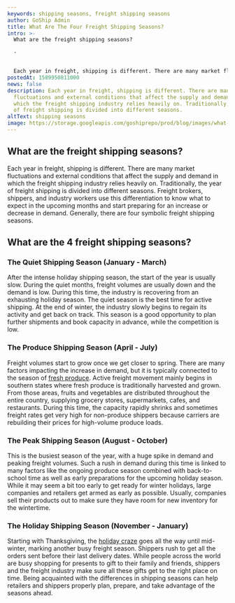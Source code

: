 ```yaml
---
keywords: shipping seasons, freight shipping seasons
author: GoShip Admin
title: What Are The Four Freight Shipping Seasons?
intro: >-
  What are the freight shipping seasons?

  -


  Each year in freight, shipping is different. There are many market fluctuations and external conditions that affect the supply and demand in which the freight shipping industry relies heavily on. Traditionally, the year of freight shipping is divided into different seasons. Freight brokers, shippers, and industry workers use this differentiation to know what to expect in the upcoming months and start preparing for an increase or decrease in demand. Generally, there 
postedAt: 1589950811000
news: false
description: Each year in freight, shipping is different. There are many market
  fluctuations and external conditions that affect the supply and demand in
  which the freight shipping industry relies heavily on. Traditionally, the year
  of freight shipping is divided into different seasons.
altText: shipping seasons
image: https://storage.googleapis.com/goshiprepo/prod/blog/images/what-are-the-four-freight-shipping-seasons.jpg
---
```

## What are the freight shipping seasons?

Each year in freight, shipping is different. There are many market fluctuations and external conditions that affect the supply and demand in which the freight shipping industry relies heavily on. Traditionally, the year of freight shipping is divided into different seasons. Freight brokers, shippers, and industry workers use this differentiation to know what to expect in the upcoming months and start preparing for an increase or decrease in demand. Generally, there are four symbolic freight shipping seasons.

## What are the 4 freight shipping seasons?

### The Quiet Shipping Season (January - March)

After the intense holiday shipping season, the start of the year is usually slow. During the quiet months, freight volumes are usually down and the demand is low. During this time, the industry is recovering from an exhausting holiday season. The quiet season is the best time for active shipping. At the end of winter, the industry slowly begins to regain its activity and get back on track. This season is a good opportunity to plan further shipments and book capacity in advance, while the competition is low.

### The Produce Shipping Season (April - July)

Freight volumes start to grow once we get closer to spring. There are many factors impacting the increase in demand, but it is typically connected to the season of [fresh produce](https://www.plslogistics.com/blog/produce-season-shipping-fresh-produce/). Active freight movement mainly begins in southern states where fresh produce is traditionally harvested and grown. From those areas, fruits and vegetables are distributed throughout the entire country, supplying grocery stores, supermarkets, cafes, and restaurants. During this time, the capacity rapidly shrinks and sometimes freight rates get very high for non-produce shippers because carriers are rebuilding their prices for high-volume produce loads.

### The Peak Shipping Season (August - October)

This is the busiest season of the year, with a huge spike in demand and peaking freight volumes. Such a rush in demand during this time is linked to many factors like the ongoing produce season combined with back-to-school time as well as early preparations for the upcoming holiday season. While it may seem a bit too early to get ready for winter holidays, large companies and retailers get armed as early as possible. Usually, companies sell their products out to make sure they have room for new inventory for the wintertime.

### The Holiday Shipping Season (November - January)

Starting with Thanksgiving, the [holiday craze](https://www.goship.com/blog/how-to-prepare-to-christmas-shipping-season-2019/) goes all the way until mid-winter, marking another busy freight season. Shippers rush to get all the orders sent before their last delivery dates. While people across the world are busy shopping for presents to gift to their family and friends, shippers and the freight industry make sure all these gifts get to the right place on time. Being acquainted with the differences in shipping seasons can help retailers and shippers properly plan, prepare, and take advantage of the seasons ahead.